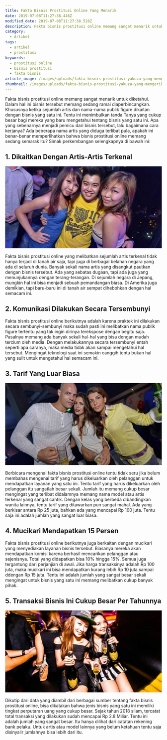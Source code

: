 ```yaml
---
title: Fakta Bisnis Prostitusi Online Yang Menarik
date: 2019-07-08T11:27:38.446Z
modified_date: 2019-07-08T11:27:38.528Z
description: Fakta bisnis prostitusi online memang sangat menarik untuk diketahui. Dalam hal ini bisnis tersebut memang sedang ramai diaperbincangkan.
category:
  - Artikel
tags:
  - artikel
  - prostitusi
keywords:
  - prostitusi online
  - bisnis prostitusi
  - fakta bisnis
article_image: /images/uploads/fakta-bisnis-prostitusi-yakuza-yang-mengerikan-3.jpg
thumbnail: /images/uploads/fakta-bisnis-prostitusi-yakuza-yang-mengerikan-2-010.jpg
---
```

Fakta bisnis prostitusi online memang sangat menarik untuk diketahui. Dalam hal ini bisnis tersebut memang sedang ramai diaperbincangkan. Khususnya ketika sejumlah artis dan nama-nama publik figure dikaitan dengan bisnis yang satu ini. Tentu ini menimbulkan tanda Tanya yang cukup besar bagi mereka yang baru mengetahui tentang bisnis yang satu ini. Apa yang sebenarnya menjadi pemicu dari bisnis tersebut, lalu bagaimana cara kerjanya? Ada beberapa nama artis yang diduga terlibat pula, apakah ini benar-benar memperlihatkan bahwa bisnis prostitusi online memang sedang semarak itu? Simak perkembangan selengkapnya di bawah ini:



## 1. Dikaitkan Dengan Artis-Artis Terkenal

![Fakta Bisnis Prostitusi Online Yang Menarik](/images/uploads/fakta-bisnis-prostitusi-yakuza-yang-mengerikan-2.jpg)

Fakta bisnis prostitusi online yang melibatkan sejumlah artis terkenal tidak hanya terjadi di tanah air saja, tapi juga di berbagai belahan negara yang ada di seluruh dunia. Banyak sekali nama artis yang disangkut pautkan dengan bisnis tersebut. Ada yang sebatas dugaan, tapi ada juga yang menunjukannya dengan terang-terangan. Di sejumlah negara di Jepang, mungkin hal ini bisa menjadi sebuah pemandangan biasa. Di Amerika juga demikian, tapi baru-baru ini di tanah air sempat dihebohkan dengan hal semacam ini.



## 2. Komunikasi Dilakukan Secara Tersembunyi

Fakta bisnis prostitusi online berikutnya adalah karena praktek ini dilakukan secara sembunyi-sembunyi maka sudah pasti ini melibatkan nama publik figure tertentu yang tak ingin dirinya terekspose dengan begitu saja. Pasalnya memang ada banyak sekali hal-hal yang bisa dengan mudah tercium oleh media. Dengan melakukannya secara tersembunyi entah seperti apa caranya, maka media tidak akan sampai mengetahui hal tersebut. Mengingat teknologi saat ini semakin canggih tentu bukan hal yang sulit untuk mengetahui hal semacam ini.



## 3. Tarif Yang Luar Biasa

![Fakta Bisnis Prostitusi Online Yang Menarik](/images/uploads/fakta-bisnis-prostitusi-yakuza-yang-mengerikan-3.jpg)

Berbicara mengenai fakta bisnis prostitusi online tentu tidak seru jika belum membahas mengenai tarif yang harus dikeluarkan oleh pelanggan untuk mendapatkan layanan yang satu ini. Tentu tarif yang harus dikeluarkan oleh pelanggan itu sangatlah besar sekali. Jumlah itu memang cukup besar mengingat yang terlibat didalamnya memang nama model atau artis terkenal yang sangat cantik. Dengan kelas yang berbeda dibandingkan wanita lainnya, tentu tarif yang ditawarkan pun sangat mahal. Ada yang berkisar antara Rp 25 juta, bahkan ada yang mencapai Rp 100 juta. Tentu saja ini adalah jumlah yang sangat luar biasa.



## 4. Mucikari Mendapatkan 15 Persen

Fakta bisnis prostitusi online berikutnya juga berkaitan dengan mucikari yang menyediakan layanan bisnis tersebut. Biasanya mereka akan mendapatkan komisi karena berhasil mencarikan pelanggan atau sejenisnya. Total yang didapatkan bisa 10% hingga 15%. Semua juga tergantung dari perjanjian di awal. Jika harga transaksinya adalah Rp 100 juta, maka mucikari ini bisa mendapatkan kurang lebih Rp 10 juta sampai ddengan Rp 15 juta. Tentu ini adalah jumlah yang sangat besar sekali mengingat untuk bisnis yang satu ini memang melibatkan cukup banyak pihak.



## 5. Transaksi Bisnis Ini Cukup Besar Per Tahunnya

![Fakta Bisnis Prostitusi Online Yang Menarik](/images/uploads/fakta-bisnis-prostitusi-yakuza-yang-mengerikan-1.jpg)

Dikutip dari data yang diambil dari berbagai sumber tentang fakta bisnis prostitusi online, bisa dikatakan bahwa jenis bisnis yang satu ini memiliki tingkat perputaran uang yang cukup besar. Sejak tahun 2018 silam, tercatat total transaksi yang dilakukan sudah mencapai Rp 2.8 Miliar. Tentu ini adalah jumlah yang sangat besar. Itu hanya dilihat dari catatan rekening bank pelaku. Untuk artis atau model lainnya yang belum ketahuan tentu saja disinyalir jumlahnya bisa lebih dari itu.
